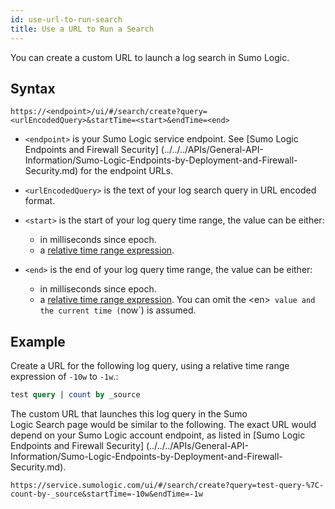 ```yaml
---
id: use-url-to-run-search
title: Use a URL to Run a Search
---
```


You can create a custom URL to launch a log search in Sumo Logic.

## Syntax

```
https://<endpoint>/ui/#/search/create?query=<urlEncodedQuery>&startTime=<start>&endTime=<end>
```

* `<endpoint>` is your Sumo Logic service endpoint. See [Sumo Logic Endpoints and Firewall Security] (../../../APIs/General-API-Information/Sumo-Logic-Endpoints-by-Deployment-and-Firewall-Security.md) for the endpoint URLs.
* `<urlEncodedQuery>` is the text of your log search query in URL encoded format.
* `<start>` is the start of your log query time range, the value can be either:

    * in milliseconds since epoch.
    * a [relative time range
        expression](../search-basics/time-range-expressions.md).

* `<end>` is the end of your log query time range, the value can be either:

    * in milliseconds since epoch.
    * a [relative time range expression](../search-basics/time-range-expressions.md).  You can omit the \<en\>` value and the current time (`now`) is assumed.

## Example

Create a URL for the following log query, using a relative time range expression of `-10w` to `-1w`.:

```sql
test query | count by _source
```

The custom URL that launches this log query in the Sumo Logic Search page would be similar to the following. The exact URL would depend on your Sumo Logic account endpoint, as listed in [Sumo Logic Endpoints and Firewall Security] (../../../APIs/General-API-Information/Sumo-Logic-Endpoints-by-Deployment-and-Firewall-Security.md). 

```
https://service.sumologic.com/ui/#/search/create?query=test-query-%7C-count-by-_source&startTime=-10w&endTime=-1w
```
